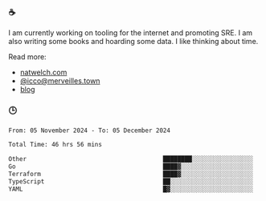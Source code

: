 ### ☕

I am currently working on tooling for the internet and promoting SRE. I am also writing some books and hoarding some data. I like thinking about time. 

Read more:

 - [natwelch.com](https://natwelch.com)
 - [@icco@merveilles.town](https://merveilles.town/@icco)
 - [blog](https://writing.natwelch.com)

### 🕒

<!--START_SECTION:waka-->

```txt
From: 05 November 2024 - To: 05 December 2024

Total Time: 46 hrs 56 mins

Other                                      ████████░░░░░░░░░░░░░░░░░   31.55 %
Go                                         ████▓░░░░░░░░░░░░░░░░░░░░   19.16 %
Terraform                                  ████▓░░░░░░░░░░░░░░░░░░░░   19.07 %
TypeScript                                 ██░░░░░░░░░░░░░░░░░░░░░░░   07.63 %
YAML                                       █▓░░░░░░░░░░░░░░░░░░░░░░░   07.04 %
```

<!--END_SECTION:waka-->
